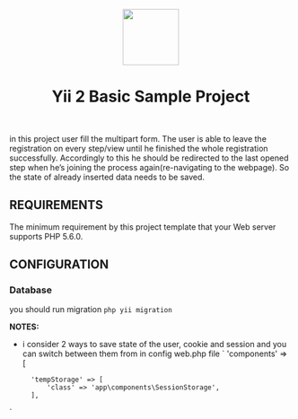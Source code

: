 <p align="center">
    <a href="https://github.com/yiisoft" target="_blank">
        <img src="https://avatars0.githubusercontent.com/u/993323" height="100px">
    </a>
    <h1 align="center">Yii 2 Basic Sample Project</h1>
    <br>
</p>

in this project user fill the multipart form.
The user is able to leave the registration on every step/view until he finished the whole registration successfully. Accordingly to this he should be redirected to the last opened step when he’s joining the process again(re-navigating to the webpage). So the state of already inserted data needs to be saved.


REQUIREMENTS
------------

The minimum requirement by this project template that your Web server supports PHP 5.6.0.



CONFIGURATION
-------------

### Database

you should run migration
`php yii migration`

**NOTES:**
- i consider 2 ways to save state of the user, cookie and session and you can switch between them from in config web.php file
`
'components' => [

        'tempStorage' => [
            'class' => 'app\components\SessionStorage',
        ],
`

